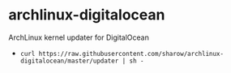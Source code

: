 archlinux-digitalocean
======================

ArchLinux kernel updater for DigitalOcean

* `curl https://raw.githubusercontent.com/sharow/archlinux-digitalocean/master/updater | sh -`
